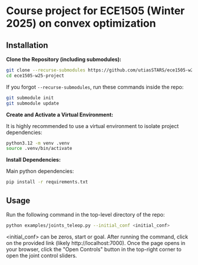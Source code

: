 # Course project for ECE1505 (Winter 2025) on convex optimization

## Installation

**Clone the Repository (including submodules):**

```bash
git clone --recurse-submodules https://github.com/utiasSTARS/ece1505-w25-project
cd ece1505-w25-project
```

If you forgot `--recurse-submodules`, run these commands inside the repo:
```bash
git submodule init
git submodule update
```

**Create and Activate a Virtual Environment:**

It is highly recommended to use a virtual environment to isolate project dependencies:

```bash
python3.12 -m venv .venv
source .venv/bin/activate
```

**Install Dependencies:**

Main python dependencies:
```bash
pip install -r requirements.txt
```

## Usage

Run the following command in the top-level directory of the repo:
```bash
python examples/joints_teleop.py --initial_conf <initial_conf>
```
<initial_conf> can be zeros, start or goal.
After running the command, click on the provided link (likely http://localhost:7000). 
Once the page opens in your browser, click the "Open Controls" button 
in the top-right corner to open the joint control sliders.